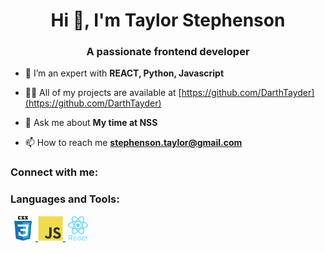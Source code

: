 <h1 align="center">Hi 👋, I'm Taylor Stephenson</h1>
<h3 align="center">A passionate frontend developer</h3>

- 🌱 I’m an expert with **REACT, Python, Javascript**

- 👨‍💻 All of my projects are available at [https://github.com/DarthTayder](https://github.com/DarthTayder)

- 💬 Ask me about **My time at NSS**

- 📫 How to reach me **stephenson.taylor@gmail.com**

<h3 align="left">Connect with me:</h3>
<p align="left">
</p>

<h3 align="left">Languages and Tools:</h3>
<p align="left"> <a href="https://www.w3schools.com/css/" target="_blank" rel="noreferrer"> <img src="https://raw.githubusercontent.com/devicons/devicon/master/icons/css3/css3-original-wordmark.svg" alt="css3" width="40" height="40"/> </a> <a href="https://developer.mozilla.org/en-US/docs/Web/JavaScript" target="_blank" rel="noreferrer"> <img src="https://raw.githubusercontent.com/devicons/devicon/master/icons/javascript/javascript-original.svg" alt="javascript" width="40" height="40"/> </a> <a href="https://reactjs.org/" target="_blank" rel="noreferrer"> <img src="https://raw.githubusercontent.com/devicons/devicon/master/icons/react/react-original-wordmark.svg" alt="react" width="40" height="40"/> </a> </p>
